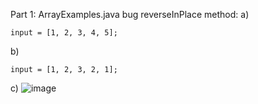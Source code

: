 Part 1:
ArrayExamples.java bug
reverseInPlace method:
a)
```
input = [1, 2, 3, 4, 5];
```
b) 
```
input = [1, 2, 3, 2, 1];
```
c)
![image](https://github.com/jgu0453/CSE-15L-lab-reports/assets/119398520/1a07583e-692e-4e1e-bb5b-c0879ba7f653)


